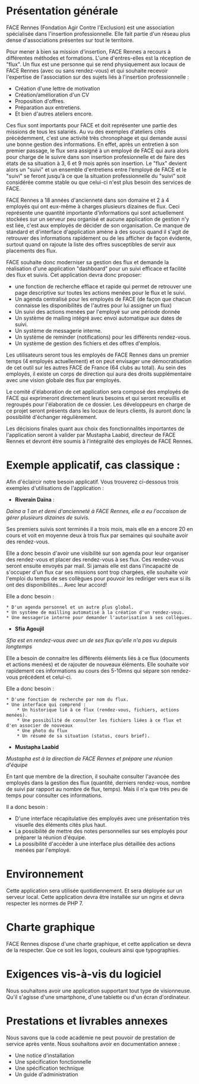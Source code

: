 # Présentation générale

FACE Rennes (Fondation Agir Contre l'Exclusion) est une association spécialisée dans l'insertion professionnelle. Elle fait partie d'un réseau plus dense d'associations présentes sur tout le territoire.

Pour mener à bien sa mission d'insertion, FACE Rennes a recours à différentes méthodes et formations. L'une d'entres-elles est la réception de "flux". Un flux est une personne qui se rend physiquement aux locaux de FACE Rennes (avec ou sans rendez-vous) et qui souhaite recevoir l'expertise de l'association sur des sujets liés à l'insertion professionnelle : 

* Création d'une lettre de motivation
* Création/amélioration d'un CV
* Proposition d'offres.
* Préparation aux entretiens.
* Et bien d'autres ateliers encore.

Ces flux sont importants pour FACE et doit représenter une partie des missions de tous les salariés. Au vu des exemples d'ateliers cités précédemment, c'est une activité très chronophage et qui demande aussi une bonne gestion des informations. En effet, après un entretien à son premier passage, le flux sera assigné à un employé de FACE qui aura alors pour charge de le suivre dans son insertion profesionnelle et de faire des états de sa situation à 3, 6  et 9 mois après son insertion. Le "flux" devient alors un "suivi" et un ensemble d'entretiens entre l'employé de FACE et le "suivi" se feront jusqu'à ce que la situation professionnelle du "suivi" soit considérée comme stable ou que celui-ci n'est plus besoin des services de FACE.

FACE Rennes a 18 années d'ancienneté dans son domaine et 2 à 4 employés qui ont eux-même à charges plusieurs dizaines de flux. Ceci représente une quantité importante d'informations qui sont actuellement stockées sur un serveur peu organisé et aucune application de gestion n'y est liée, c'est aux employés de décider de son organisation. Ce manque de standard et d'interface d'application amène à des soucis quand il s'agit de retrouver des informations rapidement ou de les afficher de façon évidente, surtout quand on rajoute la liste des offres susceptibles de servir aux placements des flux.

FACE souhaite donc moderniser sa gestion des flux et demande la réalisation  d'une application "dashboard" pour un suivi efficace et facilité des flux et suivis. Cet application devra donc proposer:

* une fonction de recherche effiace et rapide qui permet de retrouver une page descriptive sur toutes les actions menées pour le flux et le suivi.
* Un agenda centralisé pour les employés de FACE (de façon que chacun connaisse les disponibilités de l'autres pour lui assigner un flux)
* Un suivi des actions menées par l'employé sur une période donnée
* Un système de mailing intégré avec envoi automatique aux dates de suivi.
* Un système de messagerie interne.
* Un système de reminder (notifications) pour les différents rendez-vous.
* Un système de gestion des fichiers et des offres d'emplois.

Les utilisateurs seront tous les employés de FACE Rennes dans un premier temps (4 employés actuellement) et on peut envisager une démocratisation de cet outil sur les autres FACE de France (64 clubs au total). Au sein des employés, il existe un corps de direction qui aura des droits supplémentaire avec une vision globale des flux par employés.

Le comité d'élaboration de cet application sera composé des employés de FACE qui exprimeront directement leurs besoins et qui seront receuillis et regroupés pour l'élaboration de ce dossier. Les développeurs en charge de ce projet seront présents dans les locaux de leurs clients, ils auront donc la possibilité d'échanger régulièrement.

Les décisions finales quant aux choix des fonctionnalités importantes de l'application seront à valider par Mustapha Laabid, directeur de FACE Rennes et devront être soumis à l'intégralité des employés de FACE Rennes.

# Exemple applicatif, cas classique : 

Afin d'éclaircir notre besoin applicatif. Vous trouverez ci-dessous trois exemples d'utilisations de l'application : 

* **Riverain Daïna** :

_Daïna a 1 an et demi d'ancienneté à FACE Rennes, elle a eu l'occaison de gérer plusieurs dizaines de suivis._

Ses premiers suivis sont terminés il a trois mois, mais elle en a encore 20 en cours et voit en moyenne deux à trois flux par semaines qui souhaite avoir des rendez-vous.

Elle a donc besoin d'avoir une visibilité sur son agenda pour leur organiser des rendez-vous et placer des rendez-vous à ses flux. Ces rendez-vous seront ensuite envoyés par mail. Si jamais elle est dans l'incapacité de s'occuper d'un flux car ses missions sont trop chargées, elle souhaite voir l'emploi du temps de ses collègues pour pouvoir les rediriger vers eux si ils ont des disponibilités... Avec leur accord!

Elle a donc besoin : 

    * D'un agenda personnel et un autre plus global.
    * Un système de mailling automatisé à la création d'un rendez-vous.
    * Une messagerie interne pour demander l'autorisation à ses collègues.

* **Sfia Agoujil**

_Sfia est en rendez-vous avec un de ses flux qu'elle n'a pas vu depuis longtemps_

Elle a besoin de connaitre les différents éléments liés à ce flux (documents et actions menées) et de rajouter de nouveaux éléments. Elle souhaite voir rapidement ces informations au cours des 5-10mns qui sépare son rendez-vous précédent et celui-ci.

Elle a donc besoin :

    * D'une fonction de recherche par nom du flux.
    * Une interface qui comprend : 
        * Un historique lié à ce flux (rendez-vous, fichiers, actions menées).
        * Une possibilité de consulter les fichiers liées à ce flux et d'en associer de nouveaux
        * Une photo du flux
        * Un résumé de sa situation (status, cours brief).

* **Mustapha Laabid**

_Mustapha est à la direction de FACE Rennes et prépare une réunion d'équipe_

En tant que membre de la direction, il souhaite consulter l'avancée des employés dans la gestion des flux (quantité, derniers rendez-vous, nombre de suivi par rapport au nombre de flux, temps). Mais il n'a que très peu de temps pour consulter ces informations.

Il a donc besoin : 

* D'une interface récapitulative des employés avec une présentation très visuelle des éléments cités plus haut.
* La possibilité de mettre des notes personnelles sur ses employés pour préparer la réunion d'équipe.
* La possibilité d'accéder à une interface plus détaillée des actions menées par l'employé.

# Environnement
 
Cette application sera utilisée quotidiennement. Et sera déployée sur un serveur local. Cette application devra être installée sur un nginx et devra respecter les normes de PHP 7.

# Charte graphique
FACE Rennes dispose d'une charte graphique, et cette application se devra de la respecter. Que ce soit les logos, couleurs ainsi que typographies.

# Exigences vis-à-vis du logiciel
Nous souhaitons avoir une application supportant tout type de visionneuse. Qu'il s'agisse d'une smartphone, d'une tablette ou d'un écran d'ordinateur. 

# Prestations et livrables annexes

Nous savons que la code académie ne peut pouvoir de prestation de service après vente.
Nous souhaitons avoir en documentation annexe : 

* Une notice d'installation
* Une spécification fonctionnelle
* Une spécification technique
* Un guide d'administration